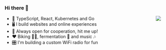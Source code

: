 ### Hi there 👋


<img align="right" src="https://github-readme-stats.vercel.app/api?username=romeovs&count_private=true&show_icons=true&hide_title=true&hide=stars" />

- 🚀 TypeScript, React, Kubernetes and Go
- 🖥️ I build websites and online experiences
- 🤝 Always open for cooperation, hit me up!
- ❤️ Biking 🚴‍♂️, fermentation 🥬 and music 🎶
- 🎛️ I'm building a custom WiFi radio for fun
